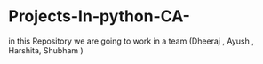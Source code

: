 # Projects-In-python-CA-
in this Repository we are going to work in a team (Dheeraj , Ayush , Harshita, Shubham )

